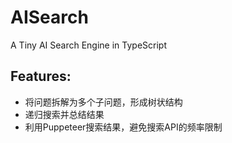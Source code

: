 # AISearch

A Tiny AI Search Engine in TypeScript


## Features:
- 将问题拆解为多个子问题，形成树状结构
- 递归搜索并总结结果
- 利用Puppeteer搜索结果，避免搜索API的频率限制
